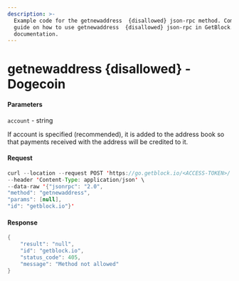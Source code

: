 ```yaml
---
description: >-
  Example code for the getnewaddress  {disallowed} json-rpc method. Сomplete
  guide on how to use getnewaddress  {disallowed} json-rpc in GetBlock.io Web3
  documentation.
---
```


# getnewaddress {disallowed} - Dogecoin

#### Parameters

`account` - string

If account is specified (recommended), it is added to the address book so that payments received with the address will be credited to it.

#### Request

```java
curl --location --request POST 'https://go.getblock.io/<ACCESS-TOKEN>/' \
--header 'Content-Type: application/json' \
--data-raw '{"jsonrpc": "2.0",
"method": "getnewaddress",
"params": [null],
"id": "getblock.io"}'
```

#### Response

```java
{
    "result": "null",
    "id": "getblock.io",
    "status_code": 405,
    "message": "Method not allowed"
}
```

